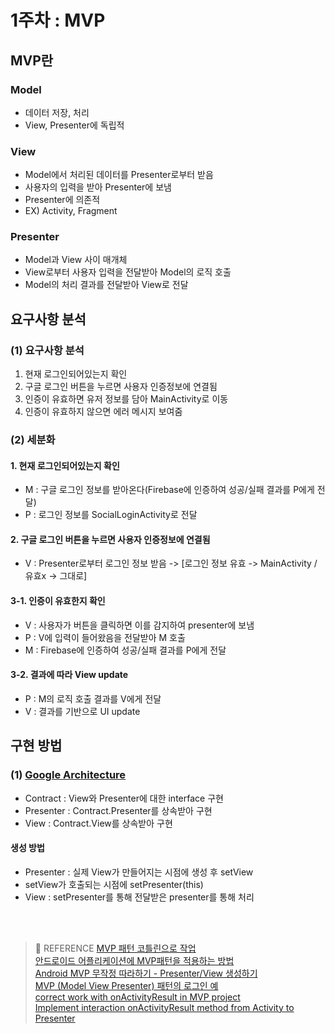 
# 1주차 : MVP

## MVP란

### Model
- 데이터 저장, 처리
- View, Presenter에 독립적
### View
- Model에서 처리된 데이터를 Presenter로부터 받음
- 사용자의 입력을 받아 Presenter에 보냄
- Presenter에 의존적
- EX) Activity, Fragment
### Presenter
- Model과 View 사이 매개체
- View로부터 사용자 입력을 전달받아 Model의 로직 호출
- Model의 처리 결과를 전달받아 View로 전달 

## 요구사항 분석
### (1) 요구사항 분석
1. 현재 로그인되어있는지 확인
2. 구글 로그인 버튼을 누르면 사용자 인증정보에 연결됨
3. 인증이 유효하면 유저 정보를 담아 MainActivity로 이동
4. 인증이 유효하지 않으면 에러 메시지 보여줌

### (2) 세분화
#### 1. 현재 로그인되어있는지 확인
- M : 구글 로그인 정보를 받아온다(Firebase에 인증하여 성공/실패 결과를 P에게 전달)
- P : 로그인 정보를 SocialLoginActivity로 전달

#### 2. 구글 로그인 버튼을 누르면 사용자 인증정보에 연결됨
- V : Presenter로부터 로그인 정보 받음 -> [로그인 정보 유효 -> MainActivity / 유효x -> 그대로]

#### 3-1. 인증이 유효한지 확인
- V : 사용자가 버튼을 클릭하면 이를 감지하여 presenter에 보냄
- P : V에 입력이 들어왔음을 전달받아 M 호출
- M : Firebase에 인증하여 성공/실패 결과를 P에게 전달

#### 3-2. 결과에 따라 View update
- P : M의 로직 호출 결과를 V에게 전달
- V : 결과를 기반으로 UI update



## 구현 방법
### (1) [Google Architecture]([https://github.com/android/architecture-samples](https://github.com/android/architecture-samples))
- Contract : View와 Presenter에 대한 interface 구현
- Presenter : Contract.Presenter를 상속받아 구현
- View : Contract.View를 상속받아 구현

#### 생성 방법
- Presenter : 실제 View가 만들어지는 시점에 생성 후 setView
- setView가 호출되는 시점에 setPresenter(this)
- View : setPresenter를 통해 전달받은 presenter를 통해 처리






<br><br>
> :bookmark: REFERENCE
[MVP 패턴 코틀린으로 작업](https://devbearkinf.tistory.com/27)     
[안드로이드 어플리케이션에 MVP패턴을 적용하는 방법](https://brunch.co.kr/@mobiinside/913)    
[Android MVP 무작정 따라하기 - Presenter/View 생성하기](https://thdev.tech/androiddev/2016/11/28/Android-MVP-One/)    
[MVP (Model View Presenter) 패턴의 로그인 예](https://riptutorial.com/ko/android/example/16219/mvp--model-view-presenter--%ED%8C%A8%ED%84%B4%EC%9D%98-%EB%A1%9C%EA%B7%B8%EC%9D%B8-%EC%98%88)   
 [correct work with onActivityResult in MVP project](https://stackoverflow.com/questions/48438754/correct-work-with-onactivityresult-in-mvp-project)   
[ Implement interaction onActivityResult method from Activity to Presenter](https://github.com/LiveTyping/u2020-mvp/issues/14)   